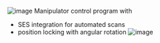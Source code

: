 ![image](https://github.com/user-attachments/assets/c6f0dc20-fab1-419f-984d-0ee358c4a616)
Manipulator control program with
* SES integration for automated scans
* position locking with angular rotation
![image](https://github.com/user-attachments/assets/8a8ea5fd-9c0c-4a09-80fa-bbc495d7f641)
